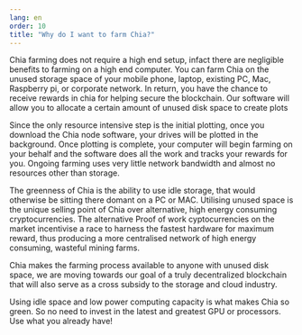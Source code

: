 ```yaml
---
lang: en
order: 10
title: "Why do I want to farm Chia?"
---
```


Chia farming does not require a high end setup, infact there are negligible benefits to farming on a high end computer. You can farm Chia on the unused storage space of your mobile phone, laptop, existing PC, Mac, Raspberry pi, or corporate network. In return, you have the chance to receive rewards in chia for helping secure the blockchain. Our software will allow you to allocate a certain amount of unused disk space to create plots

Since the only resource intensive step is the initial plotting, once you download the Chia node software, your drives will be plotted in the background. Once plotting is complete, your computer will begin farming on your behalf and the software does all the work and tracks your rewards for you. Ongoing farming uses very little network bandwidth and almost no resources other than storage. 

The greenness of Chia is the ability to use idle storage, that would otherwise be sitting there domant on a PC or MAC. Utilising unused space is the unique selling point of Chia over alternative, high energy consuming cryptocurrencies. The alternative Proof of work cyptocurrencies on the market incentivise a race to harness the fastest hardware for maximum reward, thus producing a more centralised network of high energy consuming, wasteful mining farms. 

Chia makes the farming process available to anyone with unused disk space, we are moving towards our goal of a truly decentralized blockchain that will also serve as a cross subsidy to the storage and cloud industry.

Using idle space and low power computing capacity is what makes Chia so green. So no need to invest in the latest and greatest GPU or processors. Use what you already have!
